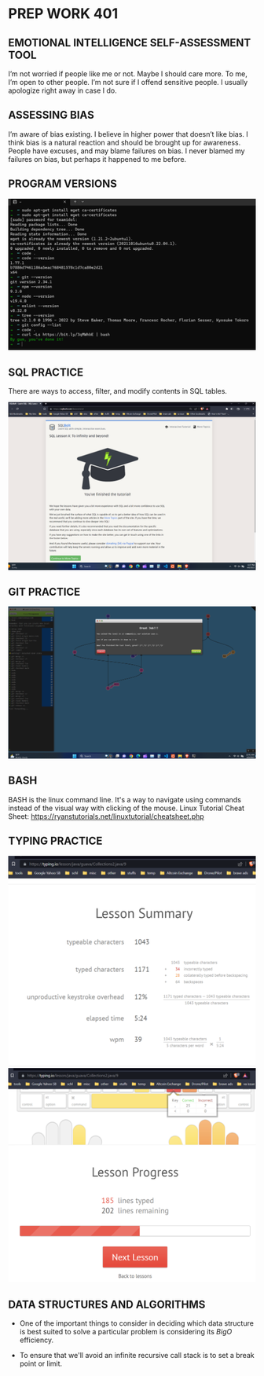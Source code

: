 # **PREP WORK 401**

## **EMOTIONAL INTELLIGENCE SELF-ASSESSMENT TOOL**

I’m not worried if people like me or not.  Maybe I should care more. To me, I’m open to other people.  I’m not sure if I offend sensitive people.  I usually apologize right away in case I do. 

## **ASSESSING BIAS**

I’m aware of bias existing.  I believe in higher power that doesn’t like bias.  I think bias is a natural reaction and should be brought up for awareness.  People have excuses, and may blame failures on bias.  I never blamed my failures on bias, but perhaps it happened to me before.   

## **PROGRAM VERSIONS**
![computer versions](/401/img/computer-versions.png)

## **SQL PRACTICE**

There are ways to access, filter, and modify contents in SQL tables.

![SQL practice](/401/img/sql-practice.png)

## **GIT PRACTICE**
![GIT practice](/401/img/git-practice.png)

## **BASH**

BASH is the linux command line.  It's a way to navigate using commands instead of the visual way with clicking of the mouse.  Linux Tutorial Cheat Sheet:  https://ryanstutorials.net/linuxtutorial/cheatsheet.php

## **TYPING PRACTICE**

![Typing Practice 9a](/401/img/typing-09a.png)
![Typing Practice 9b](/401/img/typing-09b.png)

## **DATA STRUCTURES AND ALGORITHMS**

* One of the important things to consider in deciding which data structure is best suited to solve a particular problem is considering its *BigO* efficiency.

* To ensure that we'll avoid an infinite recursive call stack is to set a break point or limit.
